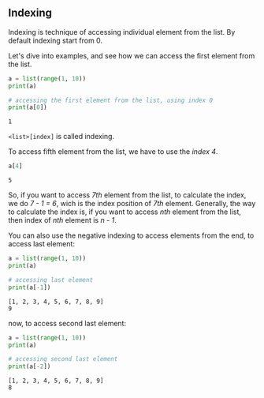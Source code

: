 

## Indexing

Indexing is technique of accessing individual element from the list. By default indexing start from 0.

Let's dive into examples, and see how we can access the first element from the list.


```py
a = list(range(1, 10))
print(a)

# accessing the first element from the list, using index 0
print(a[0])
```

```output
1
```

`<list>[index]` is called indexing.

To access fifth element from the list, we have to use the *index 4*.

```py
a[4]
```

```output
5
```

So, if you want to access *7th* element from the list, to calculate the index, we do *7 - 1 = 6*, wich is the index position of *7th* element. 
Generally, the way to calculate the index is, if you want to access *nth* element from the list, then index of *nth* element is *n - 1*.

You can also use the negative indexing to access elements from the end, to access last element:

```py
a = list(range(1, 10))
print(a)

# accessing last element
print(a[-1])
```

```output
[1, 2, 3, 4, 5, 6, 7, 8, 9]
9
```

now, to access second last element:

```py
a = list(range(1, 10))
print(a)

# accessing second last element
print(a[-2])
```

```output
[1, 2, 3, 4, 5, 6, 7, 8, 9]
8
```